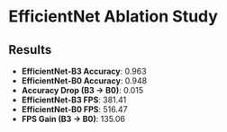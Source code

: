 
# EfficientNet Ablation Study

## Results
- **EfficientNet-B3 Accuracy**: 0.963
- **EfficientNet-B0 Accuracy**: 0.948
- **Accuracy Drop (B3 → B0)**: 0.015
- **EfficientNet-B3 FPS**: 381.41
- **EfficientNet-B0 FPS**: 516.47
- **FPS Gain (B3 → B0)**: 135.06

